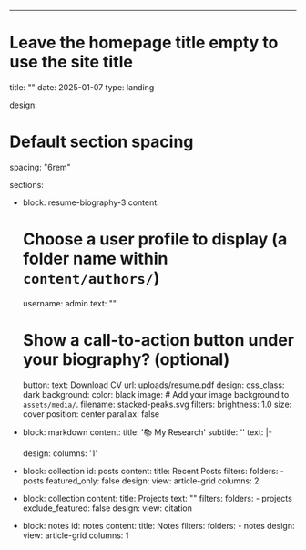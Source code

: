 ---
# Leave the homepage title empty to use the site title
title: ""
date: 2025-01-07
type: landing

design:
  # Default section spacing
  spacing: "6rem"

sections:
  - block: resume-biography-3
    content:
      # Choose a user profile to display (a folder name within `content/authors/`)
      username: admin
      text: ""
      # Show a call-to-action button under your biography? (optional)
      button:
        text: Download CV
        url: uploads/resume.pdf
    design:
      css_class: dark
      background:
        color: black
        image:
          # Add your image background to `assets/media/`.
          filename: stacked-peaks.svg
          filters:
            brightness: 1.0
          size: cover
          position: center
          parallax: false
  - block: markdown
    content:
      title: '📚 My Research'
      subtitle: ''
      text: |-

    design:
      columns: '1'
  - block: collection
    id: posts
    content:
      title: Recent Posts
      filters:
        folders:
          - posts
        featured_only: false
    design:
      view: article-grid
      columns: 2
  - block: collection
    content:
      title: Projects
      text: ""
      filters:
        folders:
          - projects
        exclude_featured: false
    design:
      view: citation
  - block: notes
    id: notes
    content:
      title: Notes
      filters:
        folders:
          - notes
    design:
      view: article-grid
      columns: 1
